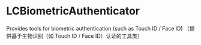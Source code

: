 # LCBiometricAuthenticator
Provides tools for biometric authentication (such as Touch ID / Face ID) （提供基于生物识别（如 Touch ID / Face ID）认证的工具类）

